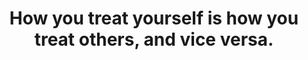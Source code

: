 ---
title: How you treat yourself is how you treat others, and vice versa.
tags: human mindfulness
---